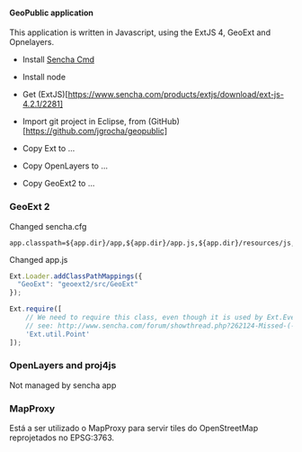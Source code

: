 #### GeoPublic application

This application is written in Javascript, using the ExtJS 4, GeoExt and Opnelayers.

  * Install [Sencha Cmd](http://www.sencha.com/products/sencha-cmd/download)

  * Install node
  
  * Get (ExtJS)[https://www.sencha.com/products/extjs/download/ext-js-4.2.1/2281]
  
  * Import git project in Eclipse, from (GitHub)[https://github.com/jgrocha/geopublic]

  * Copy Ext to ...
  
  * Copy OpenLayers to ...
  
  * Copy GeoExt2 to ...
 
### GeoExt 2

Changed sencha.cfg

```
app.classpath=${app.dir}/app,${app.dir}/app.js,${app.dir}/resources/js,${app.dir}/geoext2/src
```

Changed app.js

```js
Ext.Loader.addClassPathMappings({
  "GeoExt": "geoext2/src/GeoExt"
});

Ext.require([
    // We need to require this class, even though it is used by Ext.EventObjectImpl
    // see: http://www.sencha.com/forum/showthread.php?262124-Missed-(-)-dependency-reference-to-a-Ext.util.Point-in-Ext.EventObjectImpl
    'Ext.util.Point'
]);
```

### OpenLayers and proj4js

Not managed by sencha app

### MapProxy

Está a ser utilizado o MapProxy para servir tiles do OpenStreetMap reprojetados no EPSG:3763.
